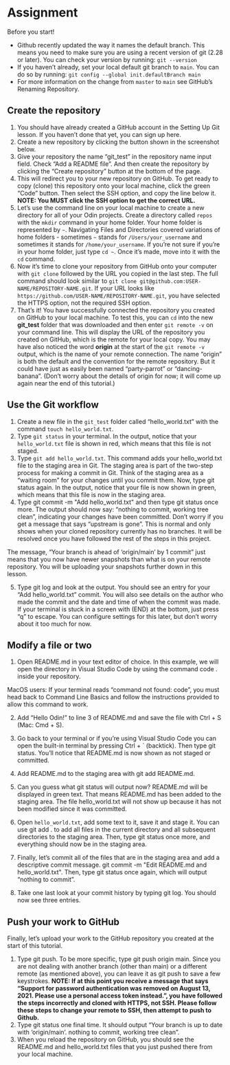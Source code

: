 # Assignment

Before you start!

- Github recently updated the way it names the default branch. This means you need to make sure you are using a recent version of git (2.28 or later). You can check your version by running: `git --version`
- If you haven’t already, set your local default git branch to `main`. You can do so by running: `git config --global init.defaultBranch main`
- For more information on the change from `master` to `main` see GitHub’s Renaming Repository.

## Create the repository

1. You should have already created a GitHub account in the Setting Up Git lesson. If you haven’t done that yet, you can sign up here.
2. Create a new repository by clicking the button shown in the screenshot below.
3. Give your repository the name “git_test” in the repository name input field. Check “Add a README file”. And then create the repository by clicking the “Create repository” button at the bottom of the page.
4. This will redirect you to your new repository on GitHub. To get ready to copy (clone) this repository onto your local machine, click the green “Code” button. Then select the SSH option, and copy the line below it. **NOTE: You MUST click the SSH option to get the correct URL.**
5. Let’s use the command line on your local machine to create a new directory for all of your Odin projects. Create a directory called `repos` with the `mkdir` command in your home folder. Your home folder is represented by `~`. Navigating Files and Directories covered variations of home folders - sometimes `~` stands for `/Users/your_username` and sometimes it stands for `/home/your_username`. If you’re not sure if you’re in your home folder, just type `cd ~`. Once it’s made, move into it with the `cd` command.
6. Now it’s time to clone your repository from GitHub onto your computer with `git clone` followed by the URL you copied in the last step. The full command should look similar to `git clone git@github.com:USER-NAME/REPOSITORY-NAME.git`. If your URL looks like `https://github.com/USER-NAME/REPOSITORY-NAME.git`, you have selected the HTTPS option, not the required SSH option.
7. That’s it! You have successfully connected the repository you created on GitHub to your local machine. To test this, you can `cd` into the new **git_test** folder that was downloaded and then enter `git remote -v` on your command line. This will display the URL of the repository you created on GitHub, which is the remote for your local copy. You may have also noticed the word **origin** at the start of the `git remote -v` output, which is the name of your remote connection. The name “origin” is both the default and the convention for the remote repository. But it could have just as easily been named “party-parrot” or “dancing-banana”. (Don’t worry about the details of origin for now; it will come up again near the end of this tutorial.)

## Use the Git workflow

1. Create a new file in the `git_test` folder called “hello_world.txt” with the command `touch hello_world.txt`.
2. Type `git status` in your terminal. In the output, notice that your `hello_world.txt` file is shown in red, which means that this file is not staged.
3. Type `git add hello_world.txt`. This command adds your hello_world.txt file to the staging area in Git. The staging area is part of the two-step process for making a commit in Git. Think of the staging area as a “waiting room” for your changes until you commit them. Now, type git status again. In the output, notice that your file is now shown in green, which means that this file is now in the staging area.
4. Type git commit -m "Add hello_world.txt" and then type git status once more. The output should now say: “nothing to commit, working tree clean”, indicating your changes have been committed. Don’t worry if you get a message that says “upstream is gone”. This is normal and only shows when your cloned repository currently has no branches. It will be resolved once you have followed the rest of the steps in this project.

The message, “Your branch is ahead of ‘origin/main’ by 1 commit” just means that you now have newer snapshots than what is on your remote repository. You will be uploading your snapshots further down in this lesson.

5. Type git log and look at the output. You should see an entry for your “Add hello_world.txt” commit. You will also see details on the author who made the commit and the date and time of when the commit was made. If your terminal is stuck in a screen with (END) at the bottom, just press “q” to escape. You can configure settings for this later, but don’t worry about it too much for now.

## Modify a file or two

1. Open README.md in your text editor of choice. In this example, we will open the directory in Visual Studio Code by using the command code . inside your repository.

MacOS users: If your terminal reads “command not found: code”, you must head back to Command Line Basics and follow the instructions provided to allow this command to work.

2. Add “Hello Odin!” to line 3 of README.md and save the file with Ctrl + S (Mac: Cmd + S).

1. Go back to your terminal or if you’re using Visual Studio Code you can open the built-in terminal by pressing Ctrl + ` (backtick). Then type git status. You’ll notice that README.md is now shown as not staged or committed.
2. Add README.md to the staging area with git add README.md.
3. Can you guess what git status will output now? README.md will be displayed in green text. That means README.md has been added to the staging area. The file hello_world.txt will not show up because it has not been modified since it was committed.
4. Open `hello_world.txt`, add some text to it, save it and stage it. You can use git add . to add all files in the current directory and all subsequent directories to the staging area. Then, type git status once more, and everything should now be in the staging area.
5. Finally, let’s commit all of the files that are in the staging area and add a descriptive commit message. git commit -m "Edit README.md and hello_world.txt". Then, type git status once again, which will output “nothing to commit”.
6. Take one last look at your commit history by typing git log. You should now see three entries.

## Push your work to GitHub

Finally, let’s upload your work to the GitHub repository you created at the start of this tutorial.

1. Type git push. To be more specific, type git push origin main. Since you are not dealing with another branch (other than main) or a different remote (as mentioned above), you can leave it as git push to save a few keystrokes. **NOTE: If at this point you receive a message that says “Support for password authentication was removed on August 13, 2021. Please use a personal access token instead.”, you have followed the steps incorrectly and cloned with HTTPS, not SSH. Please follow these steps to change your remote to SSH, then attempt to push to Github.**
2. Type git status one final time. It should output “Your branch is up to date with ‘origin/main’. nothing to commit, working tree clean”.
3. When you reload the repository on GitHub, you should see the README.md and hello_world.txt files that you just pushed there from your local machine.